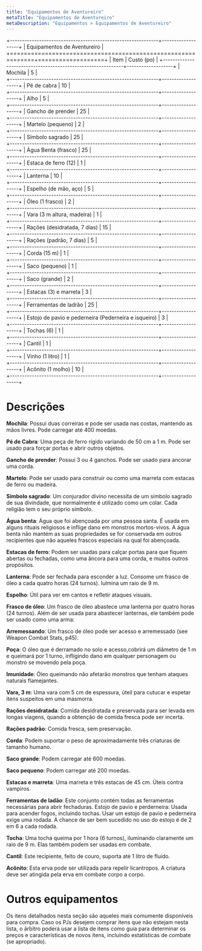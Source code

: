 ```yaml
---
title: "Equipamentos de Aventureiro"
metaTitle: "Equipamentos de Aventureiro"
metaDescription: "Equipamentos > Equipamentos de Aventureiro"
---
```


+-------------------------------------------------------------+-------------------+
| Equipamentos de Aventureiro                                                     |
+=============================================================+===================+
| Item                                                        | Custo (po)        |
+-------------------------------------------------------------+-------------------+
| Mochila                                                     | 5                 |                              
+-------------------------------------------------------------+-------------------+
| Pé de cabra                                                 | 10                |                                                  
+-------------------------------------------------------------+-------------------+
| Alho                                                        | 5                 |                                          
+-------------------------------------------------------------+-------------------+
| Gancho de prender                                           | 25                |        
+-------------------------------------------------------------+-------------------+
| Martelo (pequeno)                                           | 2                 |       
+-------------------------------------------------------------+-------------------+
| Símbolo sagrado                                             | 25                |      
+-------------------------------------------------------------+-------------------+
| Água Benta (frasco)                                         | 25                |          
+-------------------------------------------------------------+-------------------+
| Estaca de ferro (12)                                        | 1                 |          
+-------------------------------------------------------------+-------------------+
| Lanterna                                                    | 10                |                                               
+-------------------------------------------------------------+-------------------+
| Espelho (de mão, aço)                                       | 5                 |           
+-------------------------------------------------------------+-------------------+
| Óleo (1 frasco)                                             | 2                 |     
+-------------------------------------------------------------+-------------------+
| Vara (3 m altura, madeira)                                  | 1                 |                
+-------------------------------------------------------------+-------------------+
| Rações (desidratada, 7 dias)                                | 15                |                   
+-------------------------------------------------------------+-------------------+
| Rações (padrão, 7 dias)                                     | 5                 |             
+-------------------------------------------------------------+-------------------+
| Corda (15 m)                                                | 1                 |                                                  
+-------------------------------------------------------------+-------------------+
| Saco (pequeno)                                              | 1                 |                                                    
+-------------------------------------------------------------+-------------------+
| Saco (grande)                                               | 2                 |                                                   
+-------------------------------------------------------------+-------------------+
| Estacas (3) e marreta                                       | 3                 |           
+-------------------------------------------------------------+-------------------+
| Ferramentas de ladrão                                       | 25                |            
+-------------------------------------------------------------+-------------------+
| Estojo de pavio e pederneira (Pederneira e isqueiro)        | 3                 |                                          
+-------------------------------------------------------------+-------------------+
| Tochas (6)                                                  | 1                 |                                                
+-------------------------------------------------------------+-------------------+
| Cantil                                                      | 1                 |                                            
+-------------------------------------------------------------+-------------------+
| Vinho (1 litro)                                             | 1                 |                                                     
+-------------------------------------------------------------+-------------------+
| Acônito (1 molho)                                           | 10                |               
+-------------------------------------------------------------+-------------------+

# Descrições

**Mochila**: Possui duas correiras e pode ser usada nas costas, mantendo as mãos livres. Pode carregar até 400 moedas.

**Pé de Cabra**: Uma peça de ferro rígido variando de 50 cm a 1 m. Pode ser usado para forçar portas e abrir outros objetos.

**Gancho de prender**: Possui 3 ou 4 ganchos. Pode ser usado para ancorar uma corda.

**Martelo**: Pode ser usado para construir ou como uma marreta com estacas de ferro ou madeira.

**Símbolo sagrado**: Um conjurador divino necessita de um símbolo sagrado de sua divindade, que normalmente é utilizado como um colar. Cada religião tem o seu próprio símbolo.

**Água benta**: Água que foi abençoada por uma pessoa santa. É usada em alguns rituais religiosos e inflige dano em monstros mortos-vivos. A água benta não mantém as suas propriedades se for conservada em outros recipientes que não aqueles frascos especiais na qual foi abençoada. 

**Estacas de ferro**: Podem ser usadas para calçar portas para que fiquem abertas ou fechadas, como uma âncora para uma corda, e muitos outros propósitos.

**Lanterna**: Pode ser fechada para esconder a luz. Consome um frasco de óleo a cada quatro horas (24 turnos). Iulmina um raio de 9 m.

**Espelho**: Útil para ver em cantos e refletir ataques visuais.

**Frasco de óleo**: Um frasco de óleo abastece uma lanterna por quatro horas (24 turnos). Além de ser usada para abastecer lanternas, ele também pode ser usado como uma arma:

**Arremessando**: Um frasco de óleo pode ser acesso e arremessado (see Weapon Combat Stats, p45).

**Poça**: O óleo que é derramado no solo e acesso,cobrirá um diâmetro de 1 m e queimará por 1 turno, infligindo dano em qualquer personagem ou monstro se movendo pela poça.

**Imunidade**: Óleo queimando não afetarão monstros que tenham ataques naturais flamejantes.

**Vara, 3 m**: Uma vara com 5 cm de espessura, úteil para cutucar e espetar itens suspeitos em uma masmorra.

**Rações desidratada**: Comida desidratada e preservada para ser levada em longas viagens, quando a obtenção de comida fresca pode ser incerta.

**Rações padrão**: Comida fresca, sem preservação.

**Corda**: Podem suportar o peso de aproximadamente três criaturas de tamanho humano.

**Saco grande**: Podem carregar até 600 moedas.

**Saco pequeno**: Podem carregar até 200 moedas.

**Estacas e marreta**: Uma marreta e três estacas de 45 cm. Úteis contra vampiros.

**Ferramentas de ladão**: Este conjunto contém todas as ferramentas necessárias para abrir fechaduras.
Estojo de pavio e perderneira: Usada para acender fogos, incluindo tochas. Usar um estojo de pavio e pederneira exige uma rodada. A chance de ser bem sucedido no uso do estojo é de 2 em 6 a cada rodada.

**Tocha**: Uma tocha queima por 1 hora (6 turnos), iluminando claramente um raio de 9 m. Elas também podem ser usadas em combate.

**Cantil**: Este recipiente, feito de couro, suporta até 1 litro de fluido.

**Acônito**: Esta erva pode ser utilizada para repelir licantropos. A criatura deve ser atingida pela erva em combate corpo a corpo.

# Outros equipamentos

Os itens detalhados nesta seção são aqueles mais comumente disponíveis para compra. Caso os PJs desejem comprar itens que não estejam nesta lista, o árbitro poderá usar a lista de itens como guia para determinar os preços e características de novos itens, incluindo estatísticas de combate (se apropriado).